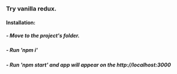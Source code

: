 ### Try vanilla redux.

#### Installation:
##### - Move to the project's folder. 
##### - Run 'npm i' 
##### - Run 'npm start' and app will appear on the http://localhost:3000 

